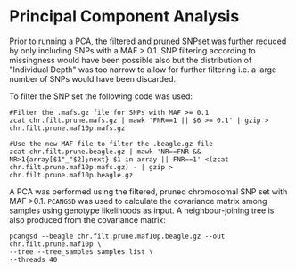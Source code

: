 # Principal Component Analysis

Prior to running a PCA, the filtered and pruned SNPset was further reduced by only including SNPs with a MAF > 0.1. SNP filtering according to missingness would have been possible also but the distribution of "Individual Depth" was too narrow to allow for further filtering i.e. a large number of SNPs would have been discarded.

To filter the SNP set the following code was used:
```
#Filter the .mafs.gz file for SNPs with MAF >= 0.1
zcat chr.filt.prune.mafs.gz | mawk 'FNR==1 || $6 >= 0.1' | gzip > chr.filt.prune.maf10p.mafs.gz

#Use the new MAF file to filter the .beagle.gz file
zcat chr.filt.prune.beagle.gz | mawk 'NR==FNR && NR>1{array[$1"_"$2];next} $1 in array || FNR==1' <(zcat chr.filt.prune.maf10p.mafs.gz) - | gzip > chr.filt.prune.maf10p.beagle.gz
```
A PCA was performed using the filtered, pruned chromosomal SNP set with MAF >0.1.
`PCANGSD` was used to calculate the covariance matrix among samples using genotype likelihoods as input. A neighbour-joining tree is also produced from the covariance matrix:
```
pcangsd --beagle chr.filt.prune.maf10p.beagle.gz --out chr.filt.prune.maf10p \
--tree --tree_samples samples.list \
--threads 40
```
